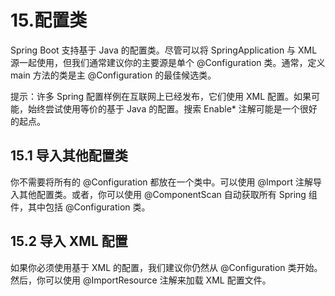 # 15.配置类

Spring Boot 支持基于 Java 的配置类。尽管可以将 SpringApplication 与 XML 源一起使用，但我们通常建议你的主要源是单个 @Configuration 类。通常，定义 main 方法的类是主 @Configuration 的最佳候选类。

提示：许多 Spring 配置样例在互联网上已经发布，它们使用 XML 配置。如果可能，始终尝试使用等价的基于 Java 的配置。搜索 Enable* 注解可能是一个很好的起点。

## 15.1 导入其他配置类

你不需要将所有的 @Configuration 都放在一个类中。可以使用 @Import 注解导入其他配置类。或者，你可以使用 @ComponentScan 自动获取所有 Spring 组件，其中包括 @Configuration 类。

## 15.2 导入 XML 配置

如果你必须使用基于 XML 的配置，我们建议你仍然从 @Configuration 类开始。然后，你可以使用 @ImportResource 注解来加载 XML 配置文件。


